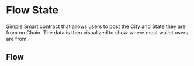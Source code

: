 # Flow State
Simple Smart contract that allows users to post the City and State they are from on Chain. The data is then visualized to show where most wallet users are from. 

## Flow


